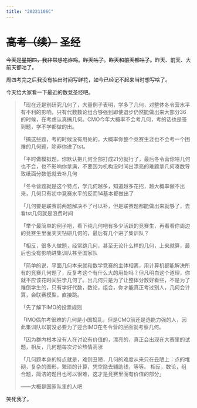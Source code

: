 ```yaml
---
title: "20221106C"
---
```


# ~~高考（续）~~ 圣经

~~今天是星期四，我非常想吃炸鸡~~。~~昨天咕了~~。~~昨天和前天都咕了~~。昨天、前天、大前天都咕了。

周四考完之后我没有抽出时间写鲜花，如今已经记不起来当时想写啥了。

今天给大家看一下最近的数竞圣经吧。

> 「现在还是别研究几何了，大量例子表明，学多了几何，对整体冬令营水平有不利的影响，只有代数数论组合够强到即使退步仍然能做出来大部分36的时候，在考虑认真搞几何。CMO今年大概率不会考几何，考的话也是签到题，学不学都做的出。
>
> 「搞这些题，考的时候没有用处的，大概率你整个竞赛生涯也不会考一个困难的几何题，除非你进了tst。
>
> 「平时做模拟题，你默认把几何全部打成21分就行了，最后冬令营你啥几何也不会，也不影响你拿满，不要因为机构没时间出漂亮的难题拿几何凑数导致纸面分数低就去补几何
>
> 「冬令营题就是这个特点，学几何越多，知道越多花招，越大概率做不出来，几何只有初中竞赛水平的反而14基本都做出了
>
> 「几何要是联赛前两题解决不了可以补，但是联赛题都能做出来就够了，去看tst几何就是浪费时间
>
> 「举个最简单的例子吧，看下纯几何吧有多少活跃的竞赛生，再看看你周边的竞赛生里面天天钻研几何的，最后有几个进了集训队？
>
> 「相反，很多人做题，经常跳几何，甚至无论什么样的几何，上来就算，最后也没有影响进集训队甚至国家队
>
> 「简单的说，平面几何本来就和数学竞赛的主体相离，用计算机都能解决所有的竞赛几何题了，反复考这个有什么大的用处吗？但凡明白这个道理，你就不应该花时间狂学几何了。出几何只是为了让整体分数好看些，不是为了难倒学生的，只有学好代数，数论，组合，你才能真正考过别人，几何会计算，会联赛模型，直接跳。
>
> 「先了解下IMO的投票规则
>
> 「IMO偶尔考很难的几何是小国捣乱，但是CMO前还是选能力强的人，因此集训队以前没必要为了迎合IMO在冬令营的层面就考察几何。
>
> 「因为群内根本没有人在讨论有价值的，漂亮的，真正会出现在大赛里的试题，相反，几何题每次讨论热情高涨
>
> 「几何题本身的特点就是，难则丑陋，几何的难度从来只在丑陋上：点的堆砌，复杂的图形，繁琐的计算，凭空隐去辅助线，等等。
> 相反，数论，组合题，简洁的题目也可以很难，这才是竞赛里面有价值的部分」
>
> ——大概是国家队里的人吧

笑死我了。